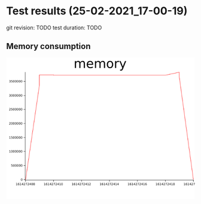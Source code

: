 # Test results (25-02-2021_17-00-19)


git revision: TODO
test duration: TODO

## Memory consumption

![memory graph](plots/memory.png)
